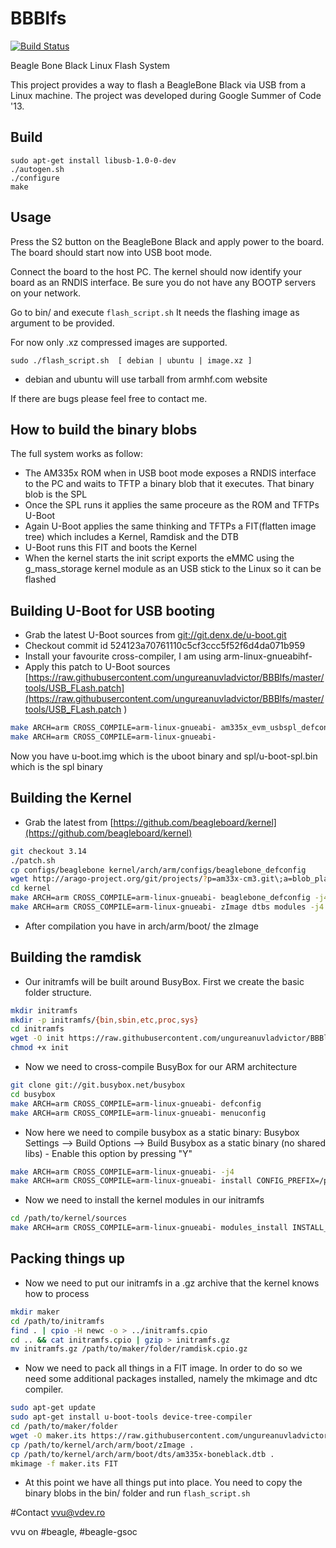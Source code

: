 BBBlfs
======
[![Build Status](https://travis-ci.org/ungureanuvladvictor/BBBlfs.svg?branch=master)](https://travis-ci.org/ungureanuvladvictor/BBBlfs)

Beagle Bone Black Linux Flash System

This project provides a way to flash a BeagleBone Black via USB from a Linux machine. The project was developed during Google Summer of Code '13.


Build
----------
```
sudo apt-get install libusb-1.0-0-dev
./autogen.sh
./configure
make
```


Usage
-----------
Press the S2 button on the BeagleBone Black and apply power to the board. The board should start now into USB boot mode.

Connect the board to the host PC. The kernel should now identify your board as an RNDIS interface. Be sure you do not have any BOOTP servers on your network.

Go to bin/ and execute ```flash_script.sh``` It needs the flashing image as argument to be provided.

For now only .xz compressed images are supported.

```sudo ./flash_script.sh  [ debian | ubuntu | image.xz ]```

* debian and ubuntu will use tarball from armhf.com website

If there are bugs please feel free to contact me.



How to build the binary blobs
--------------------------------

The full system works as follow:

* The AM335x ROM when in USB boot mode exposes a RNDIS interface to the PC and waits to TFTP a binary blob that it executes. That binary blob is the SPL
* Once the SPL runs it applies the same proceure as the ROM and TFTPs U-Boot
* Again U-Boot applies the same thinking and TFTPs a FIT(flatten image tree) which includes a Kernel, Ramdisk and the DTB
* U-Boot runs this FIT and boots the Kernel
* When the kernel starts the init script exports the eMMC using the g_mass_storage kernel module as an USB stick to the Linux so it can be flashed


## Building U-Boot for USB booting
* Grab the latest U-Boot sources from [git://git.denx.de/u-boot.git](git://git.denx.de/u-boot.git)
* Checkout commit id 524123a70761110c5cf3ccc5f52f6d4da071b959
* Install your favourite cross-compiler, I am using arm-linux-gnueabihf-
* Apply this patch to U-Boot sources [https://raw.githubusercontent.com/ungureanuvladvictor/BBBlfs/master/tools/USB_FLash.patch](https://raw.githubusercontent.com/ungureanuvladvictor/BBBlfs/master/tools/USB_FLash.patch )

```bash
make ARCH=arm CROSS_COMPILE=arm-linux-gnueabi- am335x_evm_usbspl_defconfig
make ARCH=arm CROSS_COMPILE=arm-linux-gnueabi-
```
Now you have u-boot.img which is the uboot binary and spl/u-boot-spl.bin which is the spl binary


## Building the Kernel
* Grab the latest from [https://github.com/beagleboard/kernel](https://github.com/beagleboard/kernel)
```bash
git checkout 3.14
./patch.sh
cp configs/beaglebone kernel/arch/arm/configs/beaglebone_defconfig
wget http://arago-project.org/git/projects/?p=am33x-cm3.git\;a=blob_plain\;f=bin/am335x-pm-firmware.bin\;hb=HEAD -O kernel/firmware/am335x-pm-firmware.bin
cd kernel
make ARCH=arm CROSS_COMPILE=arm-linux-gnueabi- beaglebone_defconfig -j4
make ARCH=arm CROSS_COMPILE=arm-linux-gnueabi- zImage dtbs modules -j4
```

* After compilation you have in arch/arm/boot/ the zImage


## Building the ramdisk

* Our initramfs will be built around BusyBox. First we create the basic folder structure.
```bash
mkdir initramfs
mkdir -p initramfs/{bin,sbin,etc,proc,sys}
cd initramfs
wget -O init https://raw.githubusercontent.com/ungureanuvladvictor/BBBlfs/master/tools/init
chmod +x init
```
* Now we need to cross-compile BusyBox for our ARM architecture
```bash
git clone git://git.busybox.net/busybox
cd busybox
make ARCH=arm CROSS_COMPILE=arm-linux-gnueabi- defconfig
make ARCH=arm CROSS_COMPILE=arm-linux-gnueabi- menuconfig
```
* Now here we need to compile busybox as a static binary: Busybox Settings --> Build Options --> Build Busybox as a static binary (no shared libs)  -  Enable this option by pressing "Y"
```bash
make ARCH=arm CROSS_COMPILE=arm-linux-gnueabi- -j4
make ARCH=arm CROSS_COMPILE=arm-linux-gnueabi- install CONFIG_PREFIX=/path/to/initramfs
```
* Now we need to install the kernel modules in our initramfs
```bash
cd /path/to/kernel/sources
make ARCH=arm CROSS_COMPILE=arm-linux-gnueabi- modules_install INSTALL_MOD_PATH=/path/to/initramfs
```


## Packing things up

* Now we need to put our initramfs in a .gz archive that the kernel knows how to process
```bash
mkdir maker
cd /path/to/initramfs
find . | cpio -H newc -o > ../initramfs.cpio
cd .. && cat initramfs.cpio | gzip > initramfs.gz
mv initramfs.gz /path/to/maker/folder/ramdisk.cpio.gz
```
* Now we need to pack all things in a FIT image. In order to do so we need some additional packages installed, namely the mkimage and dtc compiler.
```bash
sudo apt-get update
sudo apt-get install u-boot-tools device-tree-compiler
cd /path/to/maker/folder
wget -O maker.its https://raw.githubusercontent.com/ungureanuvladvictor/BBBlfs/master/tools/maker.its
cp /path/to/kernel/arch/arm/boot/zImage .
cp /path/to/kernel/arch/arm/boot/dts/am335x-boneblack.dtb .
mkimage -f maker.its FIT
```
* At this point we have all things put into place. You need to copy the binary blobs in the bin/ folder and run ```flash_script.sh```

#Contact
vvu@vdev.ro

vvu on #beagle, #beagle-gsoc
